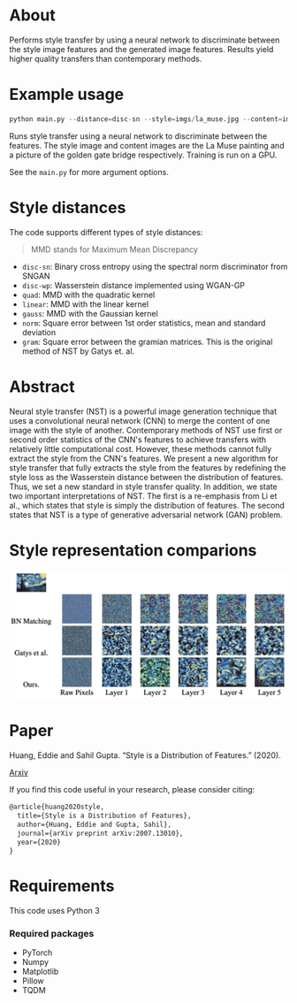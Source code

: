 # About
Performs style transfer by using a neural network to discriminate between the style image features and the generated image features. Results yield higher quality transfers than contemporary methods. 

# Example usage
```python
python main.py --distance=disc-sn --style=imgs/la_muse.jpg --content=imgs/golden_gate.jpg --device=cuda
```
Runs style transfer using a neural network to discriminate between the features. 
The style image and content images are the La Muse painting and a picture of the golden gate bridge respectively. 
Training is run on a GPU.

See the `main.py` for more argument options.

# Style distances
The code supports different types of style distances:
> MMD stands for Maximum Mean Discrepancy
* `disc-sn`: Binary cross entropy using the spectral norm discriminator from SNGAN
* `disc-wp`: Wasserstein distance implemented using WGAN-GP
* `quad`: MMD with the quadratic kernel
* `linear`: MMD with the linear kernel
* `gauss`: MMD with the Gaussian kernel
* `norm`: Square error between 1st order statistics, mean and standard deviation
* `gram`: Square error between the gramian matrices. This is the original method of NST by Gatys et. al.

# Abstract
Neural style transfer (NST) is a powerful image generation technique that uses a convolutional neural network (CNN) to merge the content of one image with the style of another. Contemporary methods of NST use first or second order statistics of the CNN's features to achieve transfers with relatively little computational cost. However, these methods cannot fully extract the style from the CNN's features. We present a new algorithm for style transfer that fully extracts the style from the features by redefining the style loss as the Wasserstein distance between the distribution of features. Thus, we set a new standard in style transfer quality. In addition, we state two important interpretations of NST. The first is a re-emphasis from Li et al., which states that style is simply the distribution of features. The second states that NST is a type of generative adversarial network (GAN) problem.

# Style representation comparions
![style representation](imgs/style_rep.png)

# Paper
Huang, Eddie and Sahil Gupta. “Style is a Distribution of Features.” (2020).

[Arxiv](https://arxiv.org/abs/2007.13010)

If you find this code useful in your research, please consider citing:
```
@article{huang2020style,
  title={Style is a Distribution of Features},
  author={Huang, Eddie and Gupta, Sahil},
  journal={arXiv preprint arXiv:2007.13010},
  year={2020}
}
```

# Requirements
This code uses Python 3

### Required packages
* PyTorch
* Numpy
* Matplotlib
* Pillow
* TQDM
